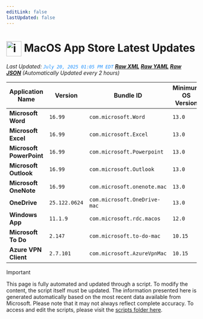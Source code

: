 ```yaml
---
editLink: false
lastUpdated: false
---
```

# <img src="/images/App_Store_logo.png" alt="image" width="40" style="vertical-align: middle; display: inline-block;" /> MacOS App Store Latest Updates

<span class="extra-small">_Last Updated: <code style="color : dodgerblue">July 20, 2025 01:05 PM EDT</code> [**_Raw XML_**](https://github.com/cocopuff2u/MOFA/blob/main/latest_raw_files/macos_appstore_latest.xml) [**_Raw YAML_**](https://github.com/cocopuff2u/MOFA/blob/main/latest_raw_files/macos_appstore_latest.yaml) [**_Raw JSON_**](https://github.com/cocopuff2u/MOFA/blob/main/latest_raw_files/macos_appstore_latest.json)
 (Automatically Updated every 2 hours)_</span>

| Application Name | Version | Bundle ID | Minimum OS Version | Icon |
|------------------|---------|-----------|-------------------|------|
| **Microsoft Word** | `16.99` | `com.microsoft.Word` | `13.0` | <img src='https://is1-ssl.mzstatic.com/image/thumb/Purple211/v4/66/c5/4b/66c54b6b-0ea7-cd7f-e1d8-8bdc2a84eb84/MSWD.png/512x512bb.png' width='25%' height='25%' /> |
| **Microsoft Excel** | `16.99` | `com.microsoft.Excel` | `13.0` | <img src='https://is1-ssl.mzstatic.com/image/thumb/Purple211/v4/d6/d9/9f/d6d99f1e-8c67-96d9-3621-1435ebfae194/XCEL.png/512x512bb.png' width='25%' height='25%' /> |
| **Microsoft PowerPoint** | `16.99` | `com.microsoft.Powerpoint` | `13.0` | <img src='https://is1-ssl.mzstatic.com/image/thumb/Purple221/v4/d7/ea/f6/d7eaf68e-d6a2-80eb-9c5c-71024ca43246/PPT3.png/512x512bb.png' width='25%' height='25%' /> |
| **Microsoft Outlook** | `16.99` | `com.microsoft.Outlook` | `13.0` | <img src='https://is1-ssl.mzstatic.com/image/thumb/Purple211/v4/45/b8/02/45b80293-cb7c-d508-09db-e3ea56f6cf9b/Outlook.png/512x512bb.png' width='25%' height='25%' /> |
| **Microsoft OneNote** | `16.99` | `com.microsoft.onenote.mac` | `13.0` | <img src='https://is1-ssl.mzstatic.com/image/thumb/Purple211/v4/27/8d/e2/278de22f-3a78-064f-8757-59b4b880797b/OneNote.png/512x512bb.png' width='25%' height='25%' /> |
| **OneDrive** | `25.122.0624` | `com.microsoft.OneDrive-mac` | `13.0` | <img src='https://is1-ssl.mzstatic.com/image/thumb/Purple211/v4/7a/b5/36/7ab53655-3a44-6df7-b9d4-0a07026003b4/OneDrive.png/512x512bb.png' width='25%' height='25%' /> |
| **Windows App** | `11.1.9` | `com.microsoft.rdc.macos` | `12.0` | <img src='https://is1-ssl.mzstatic.com/image/thumb/Purple211/v4/a5/28/4d/a5284d7b-bb8b-07f8-bdee-4ae23603268f/AppIcon-0-0-85-220-0-0-4-0-2x.png/512x512bb.png' width='25%' height='25%' /> |
| **Microsoft To Do** | `2.147` | `com.microsoft.to-do-mac` | `10.15` | <img src='https://is1-ssl.mzstatic.com/image/thumb/Purple211/v4/27/bf/cf/27bfcf9c-3196-e934-6429-fe256e90aac2/AppIcon-Release-0-85-220-0-4-2x-sRGB.png/512x512bb.png' width='25%' height='25%' /> |
| **Azure VPN Client** | `2.7.101` | `com.microsoft.AzureVpnMac` | `10.15` | <img src='https://is1-ssl.mzstatic.com/image/thumb/Purple221/v4/23/60/df/2360df4b-4ac5-4480-bb3e-4f59df6c3e64/AppIcon-85-220-0-4-0-0-2x-0-0.png/512x512bb.png' width='25%' height='25%' /> |

> [!IMPORTANT]
> This page is fully automated and updated through a script. To modify the content, the script itself must be updated. The information presented here is generated automatically based on the most recent data available from Microsoft. Please note that it may not always reflect complete accuracy. To access and edit the scripts, please visit the [scripts folder here](https://github.com/cocopuff2u/MOFA_WEBSITE/tree/main/update_readme_scripts).
